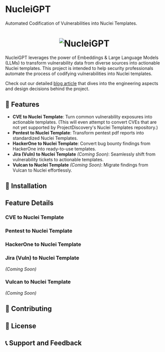 NucleiGPT
=========
Automated Codification of Vulnerabilities into Nuclei Templates.

<h1 align="center">
	<img src="https://github.com/nicholasaleks/NucleiGPT/blob/master/img/nucleiGPT-banner.png?raw=true" alt="NucleiGPT"/>
	<br>
</h1>

NucleiGPT leverages the power of Embeddings & Large Language Models (LLMs) to transform vulnerability data from diverse sources into actionable Nuclei templates. This project is intended to help security professionals automate the process of codifying vulnerabilities into Nuclei templates.

Check out our detailed [blog article](https://www.asec.io/blog/nucleiGPT-automated-vulnerability-codification) that dives into the engineering aspects and design decisions behind the project.


## 🌟 Features

- **CVE to Nuclei Template**: Turn common vulnerability exposures into actionable templates. (This will even attempt to convert CVEs that are not yet supported by ProjectDiscovery's Nuclei Templates repository.)
- **Pentest to Nuclei Template**: Transform pentest pdf reports into standardized Nuclei Templates.
- **HackerOne to Nuclei Template**: Convert bug bounty findings from HackerOne into ready-to-use templates.
- **Jira (Vuln) to Nuclei Template** *(Coming Soon)*: Seamlessly shift from vulnerability tickets to actionable templates.
- **Vulcan to Nuclei Template** *(Coming Soon)*: Migrate findings from Vulcan to Nuclei effortlessly.

## 🔧 Installation

## Feature Details

### CVE to Nuclei Template


### Pentest to Nuclei Template


### HackerOne to Nuclei Template


### Jira (Vuln) to Nuclei Template
*(Coming Soon)*  


### Vulcan to Nuclei Template
*(Coming Soon)*  

## 🤝 Contributing


## 📜 License


## 📞 Support and Feedback


